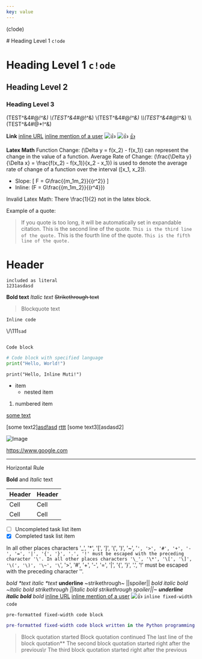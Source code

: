 ```yaml
---
key: value
---
```


\(c!ode\)

\# Heading Level 1 `c!ode`

# Heading Level 1 `c!ode`

## Heading Level 2

### Heading Level 3

\(TEST^&4#@*!^&\)
\\(TEST^&4#@*!^&\)
\\\(TEST^&4#@*!^&\)
\\\\(TEST^&4#@*!^&\)
\\\\\(TEST^&4#@*!^&\)

**Link**
[inline URL](http://www.example.com/)
[inline mention of a user](tg://user?id=123456789)
![👍](tg://emoji?id=5368324170671202286)
![👍](tg://emoji?id=53683241706712http-hack)
[👍](tg://emoji?id=53683241706712http-hack)
[](tg://emoji?id=5368324170671202286)

**Latex Math**
Function Change:
\(\Delta y = f(x_2) - f(x_1)\) can represent the change in the value of a function.
Average Rate of Change:
\(\frac{\Delta y}{\Delta x} = \frac{f(x_2) - f(x_1)}{x_2 - x_1}\) is used to denote the average rate of change of a
function over the interval \([x_1, x_2]\).

- Slope:
  \[
  F = G\frac{{m_1m_2}}{{r^2}}
  \]
- Inline: \(F = G\frac{{m_1m_2}}{{r^4}}\)

Invalid Latex Math:
There \frac{1}{2} not in the latex block.

Example of a quote:
> If you quote is too long, it will be automatically set in expandable citation.
> This is the second line of the quote.
> `This is the third line of the quote.`
> This is the fourth line of the quote.
> `This is the fifth line of the quote.`


Header
======

    included as literal
    1231asdasd

**Bold text**
*Italic text*
~~Strikethrough text~~

> Blockquote text

`Inline code`

\\/\\111`sad`

```

Code block

```

```python
# Code block with specified language
print("Hello, World!")
```

```print("Hello, Inline Muti!")```

- item
    - nested item

1. numbered item

[some text](https://www.example.com)

[some text2][asd!asd](https://www.example.com)
[rttt]()
[some text3][asdasd2]

![Image](https://www.example.com/image.jpg)

<https://www.google.com>

---
Horizontal Rule

**Bold** and *Italic* text

| Header | Header |
|--------|--------|
| Cell   | Cell   |
| Cell   | Cell   |

- [ ] Uncompleted task list item
- [x] Completed task list item

In all other places
characters '_', '*', '[', ']', '(', ')', '~', '`', '>', '#', '+', '-', '=', '|', '{', '}', '.', '!' must be escaped with
the preceding character '\'.
In all other places
characters '\_', '\*', '\[', '\]', '\(', '\)', '\~', '\`', '\>', '\#', '\+', '\-', '\=', '\|', '\{', '\}', '\.', '\!'
must be escaped with the preceding character '\'.

*bold \*text*
_italic \*text_
__underline__
~strikethrough~
||spoiler||
*bold _italic bold ~italic bold strikethrough ||italic bold strikethrough spoiler||~ __underline italic bold___ bold*
[inline URL](http://www.example.com/)
[inline mention of a user](tg://user?id=123456789)
![👍](tg://emoji?id=5368324170671202286)
`inline fixed-width code`

```
pre-formatted fixed-width code block
```

```lua
pre-formatted fixed-width code block written in the Python programming language
```

> Block quotation started
> Block quotation continued
> The last line of the block quotation**
> The second block quotation started right after the previous\r
> The third block quotation started right after the previous